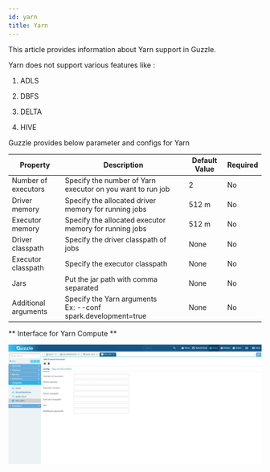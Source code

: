 ```yaml
---
id: yarn
title: Yarn
---
```


This article provides information about Yarn support in Guzzle.

Yarn does not support various features like : 

1. ADLS

2. DBFS

3. DELTA

4. HIVE

Guzzle provides below parameter and configs for Yarn


|Property|Description|Default Value|Required|
|--- |--- |--- |--- |
|Number of executors|Specify the number of Yarn executor on you want to run job|2|No|
|Driver memory|Specify the allocated driver memory for running jobs|512 m|No|
|Executor memory|Specify the allocated executor memory for running jobs|512 m|No|
|Driver classpath|Specify the driver classpath of jobs|None|No|
|Executor classpath|Specify the executor classpath|None|No|
|Jars|Put the jar path with comma separated|None|No|
|Additional arguments|Specify the Yarn arguments <br />Ex: --conf spark.development=true|None|No|

** Interface for Yarn Compute **

<!-- ![image alt text](/img/docs/how-to-guides/compute/yarn_1.jpg) -->
<a href="https://guzzle.justanalytics.com/img/docs/how-to-guides/compute/yarn_1.jpg" target="_self" >
    <img width="1000" src="/img/docs/how-to-guides/compute/yarn_1.jpg" />
</a>

